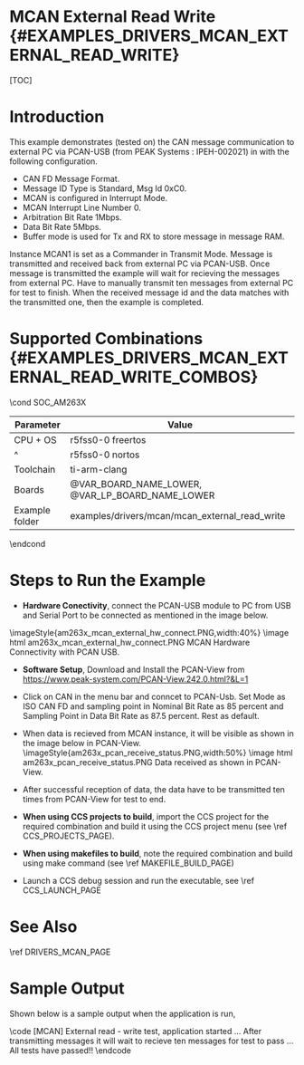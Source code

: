 # MCAN External Read Write {#EXAMPLES_DRIVERS_MCAN_EXTERNAL_READ_WRITE}

[TOC]

# Introduction

This example demonstrates (tested on) the CAN message communication to external PC via PCAN-USB (from PEAK Systems : IPEH-002021) in with the following configuration.

- CAN FD Message Format.
- Message ID Type is Standard, Msg Id 0xC0.
- MCAN is configured in Interrupt Mode.
- MCAN Interrupt Line Number 0.
- Arbitration Bit Rate 1Mbps.
- Data Bit Rate 5Mbps.
- Buffer mode is used for Tx and RX to store message in message RAM.

Instance MCAN1 is set as a Commander in Transmit Mode. Message is transmitted and received back from external PC via PCAN-USB. Once message is transmitted the example will wait for recieving the messages from external PC. Have to manually transmit ten messages from external PC for test to finish. When the received message id and the data matches with the transmitted one, then the example is completed.

# Supported Combinations {#EXAMPLES_DRIVERS_MCAN_EXTERNAL_READ_WRITE_COMBOS}

\cond SOC_AM263X

 Parameter      | Value
 ---------------|-----------
 CPU + OS       | r5fss0-0 freertos
 ^              | r5fss0-0 nortos
 Toolchain      | ti-arm-clang
 Boards         | @VAR_BOARD_NAME_LOWER, @VAR_LP_BOARD_NAME_LOWER
 Example folder | examples/drivers/mcan/mcan_external_read_write

\endcond

# Steps to Run the Example

- **Hardware Conectivity**, connect the PCAN-USB module to PC from USB and Serial Port to be connected as mentioned in the image below.

\imageStyle{am263x_mcan_external_hw_connect.PNG,width:40%}
\image html am263x_mcan_external_hw_connect.PNG MCAN Hardware Connectivity with PCAN USB.

- **Software Setup**, Download and Install the PCAN-View from https://www.peak-system.com/PCAN-View.242.0.html?&L=1
- Click on CAN in the menu bar and conncet to PCAN-Usb. Set Mode as ISO CAN FD and sampling point in Nominal Bit Rate as 85 percent and Sampling Point in Data Bit Rate as 87.5 percent. Rest as default.

- When data is recieved from MCAN instance, it will be visible as shown in the image below in PCAN-View.
\imageStyle{am263x_pcan_receive_status.PNG,width:50%}
\image html am263x_pcan_receive_status.PNG Data received as shown in PCAN-View.

- After successful reception of data, the data have to be transmitted ten times from PCAN-View for test to end.

- **When using CCS projects to build**, import the CCS project for the required combination
  and build it using the CCS project menu (see \ref CCS_PROJECTS_PAGE).
- **When using makefiles to build**, note the required combination and build using
  make command (see \ref MAKEFILE_BUILD_PAGE)
- Launch a CCS debug session and run the executable, see \ref CCS_LAUNCH_PAGE

# See Also

\ref DRIVERS_MCAN_PAGE

# Sample Output

Shown below is a sample output when the application is run,

\code
[MCAN] External read - write test, application started ...
After transmitting messages it will wait to recieve ten messages for test to pass ...
All tests have passed!!
\endcode

